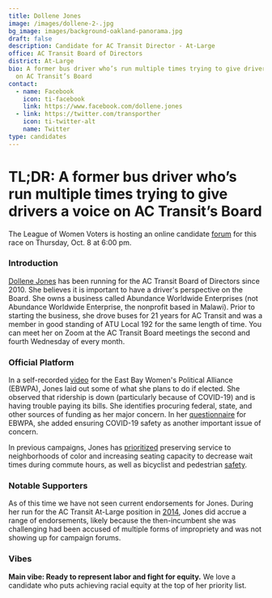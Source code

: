 ```yaml
---
title: Dollene Jones
image: /images/dollene-2-.jpg
bg_image: images/background-oakland-panorama.jpg
draft: false
description: Candidate for AC Transit Director - At-Large
office: AC Transit Board of Directors
district: At-Large
bio: A former bus driver who’s run multiple times trying to give drivers a voice
  on AC Transit’s Board
contact:
  - name: Facebook
    icon: ti-facebook
    link: https://www.facebook.com/dollene.jones
  - link: https://twitter.com/transporther
    icon: ti-twitter-alt
    name: Twitter
type: candidates
---
```

# TL;DR: A former bus driver who’s run multiple times trying to give drivers a voice on AC Transit’s Board

The League of Women Voters is hosting an online candidate [forum](https://www.eventbrite.com/e/candidate-forum-for-ac-transit-at-large-director-tickets-121140788359) for this race on Thursday, Oct. 8 at 6:00 pm.

### Introduction

[Dollene Jones](https://d3n8a8pro7vhmx.cloudfront.net/eastbaywpc/pages/1126/attachments/original/1600355314/Dollene_Jones.pdf?1600355314) has been running for the AC Transit Board of Directors since 2010. She believes it is important to have a driver's perspective on the Board. She owns a business called Abundance Worldwide Enterprises (not Abundance Worldwide Enterprise, the nonprofit based in Malawi). Prior to starting the business, she drove buses for 21 years for AC Transit and was a member in good standing of ATU Local 192 for the same length of time. You can meet her on Zoom at the AC Transit Board meetings the second and fourth Wednesday of every month.

### Official Platform

In a self-recorded [video](https://www.youtube.com/watch?list=PLk4o4OUiaj4dwf8-9IjL16vnqmqjRc18e&v=DjkHB1MQN1I&feature=emb_logo) for the East Bay Women's Political Alliance (EBWPA), Jones laid out some of what she plans to do if elected. She observed that ridership is down (particularly because of COVID-19) and is having trouble paying its bills. She identifies procuring federal, state, and other sources of funding as her major concern. In her [questionnaire](https://d3n8a8pro7vhmx.cloudfront.net/eastbaywpc/pages/1126/attachments/original/1600355314/Dollene_Jones.pdf?1600355314) for EBWPA, she added ensuring COVID-19 safety as another important issue of concern.

In previous campaigns, Jones has [prioritized](https://acgreens.files.wordpress.com/2014/08/dollene_jones.pdf) preserving service to neighborhoods of color and increasing seating capacity to decrease wait times during commute hours, as well as bicyclist and pedestrian [safety](https://bikeeastbay.org/responses_actransit).

### Notable Supporters

As of this time we have not seen current endorsements for Jones. During her run for the AC Transit At-Large position in [2014](https://www.eastbayexpress.com/oakland/ac-transit-incumbent-a-no-show-in-campaign/Content?oid=4103401), Jones did accrue a range of endorsements, likely because the then-incumbent she was challenging had been accused of multiple forms of impropriety and was not showing up for campaign forums.

### Vibes

**Main vibe: Ready to represent labor and fight for equity.** We love a candidate who puts achieving racial equity at the top of her priority list.